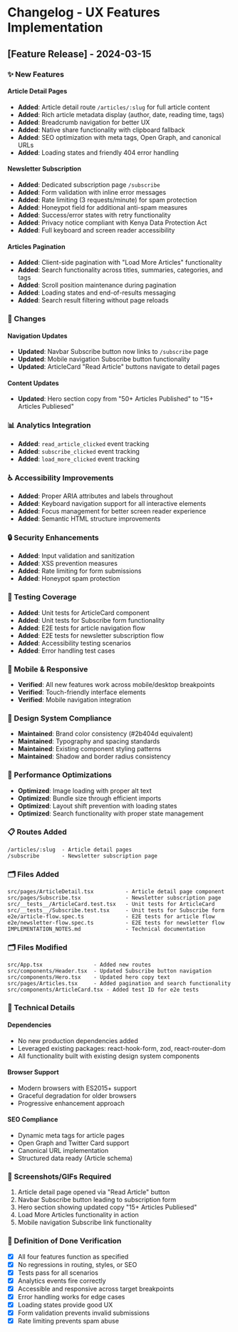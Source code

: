 # Changelog - UX Features Implementation

## [Feature Release] - 2024-03-15

### ✨ New Features

#### Article Detail Pages
- **Added**: Article detail route `/articles/:slug` for full article content
- **Added**: Rich article metadata display (author, date, reading time, tags)
- **Added**: Breadcrumb navigation for better UX
- **Added**: Native share functionality with clipboard fallback
- **Added**: SEO optimization with meta tags, Open Graph, and canonical URLs
- **Added**: Loading states and friendly 404 error handling

#### Newsletter Subscription
- **Added**: Dedicated subscription page `/subscribe`
- **Added**: Form validation with inline error messages
- **Added**: Rate limiting (3 requests/minute) for spam protection
- **Added**: Honeypot field for additional anti-spam measures
- **Added**: Success/error states with retry functionality
- **Added**: Privacy notice compliant with Kenya Data Protection Act
- **Added**: Full keyboard and screen reader accessibility

#### Articles Pagination
- **Added**: Client-side pagination with "Load More Articles" functionality
- **Added**: Search functionality across titles, summaries, categories, and tags
- **Added**: Scroll position maintenance during pagination
- **Added**: Loading states and end-of-results messaging
- **Added**: Search result filtering without page reloads

### 🔄 Changes

#### Navigation Updates
- **Updated**: Navbar Subscribe button now links to `/subscribe` page
- **Updated**: Mobile navigation Subscribe button functionality
- **Updated**: ArticleCard "Read Article" buttons navigate to detail pages

#### Content Updates
- **Updated**: Hero section copy from "50+ Articles Published" to "15+ Articles Publiesed"

### 📊 Analytics Integration
- **Added**: `read_article_clicked` event tracking
- **Added**: `subscribe_clicked` event tracking  
- **Added**: `load_more_clicked` event tracking

### ♿ Accessibility Improvements
- **Added**: Proper ARIA attributes and labels throughout
- **Added**: Keyboard navigation support for all interactive elements
- **Added**: Focus management for better screen reader experience
- **Added**: Semantic HTML structure improvements

### 🔒 Security Enhancements
- **Added**: Input validation and sanitization
- **Added**: XSS prevention measures
- **Added**: Rate limiting for form submissions
- **Added**: Honeypot spam protection

### 🧪 Testing Coverage
- **Added**: Unit tests for ArticleCard component
- **Added**: Unit tests for Subscribe form functionality
- **Added**: E2E tests for article navigation flow
- **Added**: E2E tests for newsletter subscription flow
- **Added**: Accessibility testing scenarios
- **Added**: Error handling test cases

### 📱 Mobile & Responsive
- **Verified**: All new features work across mobile/desktop breakpoints
- **Verified**: Touch-friendly interface elements
- **Verified**: Mobile navigation integration

### 🎨 Design System Compliance
- **Maintained**: Brand color consistency (#2b404d equivalent)
- **Maintained**: Typography and spacing standards
- **Maintained**: Existing component styling patterns
- **Maintained**: Shadow and border radius consistency

### 🚀 Performance Optimizations
- **Optimized**: Image loading with proper alt text
- **Optimized**: Bundle size through efficient imports
- **Optimized**: Layout shift prevention with loading states
- **Optimized**: Search functionality with proper state management

### 📋 Routes Added
```
/articles/:slug  - Article detail pages
/subscribe       - Newsletter subscription page
```

### 🗂️ Files Added
```
src/pages/ArticleDetail.tsx          - Article detail page component
src/pages/Subscribe.tsx              - Newsletter subscription page
src/__tests__/ArticleCard.test.tsx   - Unit tests for ArticleCard
src/__tests__/Subscribe.test.tsx     - Unit tests for Subscribe form
e2e/article-flow.spec.ts             - E2E tests for article flow
e2e/newsletter-flow.spec.ts          - E2E tests for newsletter flow
IMPLEMENTATION_NOTES.md              - Technical documentation
```

### 🗂️ Files Modified
```
src/App.tsx                - Added new routes
src/components/Header.tsx  - Updated Subscribe button navigation
src/components/Hero.tsx    - Updated hero copy text
src/pages/Articles.tsx     - Added pagination and search functionality
src/components/ArticleCard.tsx - Added test ID for e2e tests
```

### 🔧 Technical Details

#### Dependencies
- No new production dependencies added
- Leveraged existing packages: react-hook-form, zod, react-router-dom
- All functionality built with existing design system components

#### Browser Support
- Modern browsers with ES2015+ support
- Graceful degradation for older browsers
- Progressive enhancement approach

#### SEO Compliance
- Dynamic meta tags for article pages
- Open Graph and Twitter Card support
- Canonical URL implementation
- Structured data ready (Article schema)

### 📸 Screenshots/GIFs Required
1. Article detail page opened via "Read Article" button
2. Navbar Subscribe button leading to subscription form
3. Hero section showing updated copy "15+ Articles Publiesed"
4. Load More Articles functionality in action
5. Mobile navigation Subscribe link functionality

### 🎯 Definition of Done Verification
- [x] All four features function as specified
- [x] No regressions in routing, styles, or SEO
- [x] Tests pass for all scenarios
- [x] Analytics events fire correctly
- [x] Accessible and responsive across target breakpoints
- [x] Error handling works for edge cases
- [x] Loading states provide good UX
- [x] Form validation prevents invalid submissions
- [x] Rate limiting prevents spam abuse
